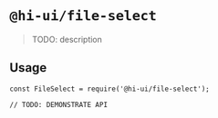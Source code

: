 # `@hi-ui/file-select`

> TODO: description

## Usage

```
const FileSelect = require('@hi-ui/file-select');

// TODO: DEMONSTRATE API
```
